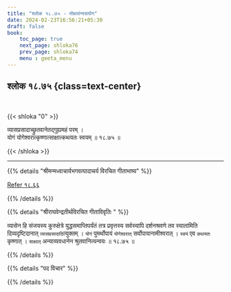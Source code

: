 ```yaml
---
title: "श्लोक १८.७५ - मोक्षसंन्यसयोग"
date: 2024-02-23T16:56:21+05:30
draft: false
book:
    toc_page: true
    next_page: shloka76
    prev_page: shloka74
    menu : geeta_menu
---
```




## श्लोक १८.७५ {class=text-center}

<br/>

{{< shloka  "0"  >}}

व्यासप्रसादाच्छ्रुतवानेतद्गुह्यमहं परम् ।  
योगं योगेश्वरात्कृष्णात्साक्षात्कथयतः स्वयम् ॥ १८.७५ ॥

{{< /shloka >}}

---


{{% details "श्रीमन्मध्वाचार्यभगवत्पादाचर्य विरचित  गीताभाष्य" %}}

[Refer १८.६६](../shloka66)

{{% /details %}}



{{% details "श्रीराघवेन्द्रतीर्थविरचित गीताविवृतिः " %}}


व्यासेन हि संजयस्य कुरुक्षेत्रे युद्धसमाप्तिपर्यंतं तत्र 
प्रवृत्तस्य सर्वस्यापि दर्शनश्रवणे तव स्यातामिति 
दिव्यदृष्टिदानात्‌ `व्यासप्रसादादि`त्युक्तम्‌ । `योगं` 
पुमर्थोपायं `योगेश्वरात्` सर्वोपायानामीश्वरात्‌ । 
`स्वयं` एव `कथयतः` कृष्णात्‌ । 
`साक्षात्` अन्याव्यवधानेन श्रुतवानित्यन्वयः ॥ १८.७५ ॥

{{% /details %}}



{{% details "पद विचार" %}}


{{% /details %}}
